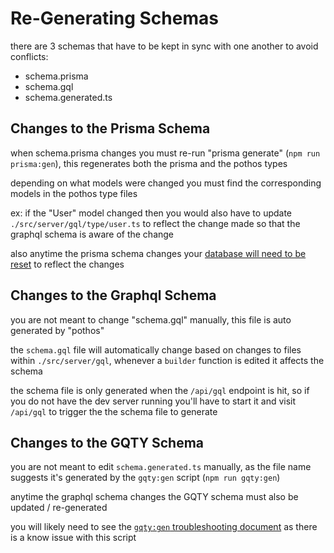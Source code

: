 # Re-Generating Schemas

there are 3 schemas that have to be kept in sync with one another to avoid conflicts:

- schema.prisma
- schema.gql
- schema.generated.ts

## Changes to the Prisma Schema

when schema.prisma changes you must re-run "prisma generate" (`npm run prisma:gen`), this regenerates both the prisma and the pothos types

depending on what models were changed you must find the corresponding models in the pothos type files

ex: if the "User" model changed then you would also have to update `./src/server/gql/type/user.ts` to reflect the change made so that the graphql schema is aware of the change

also anytime the prisma schema changes your [database will need to be reset](../local-env-guides.md/#resetting-your-database) to reflect the changes

## Changes to the Graphql Schema

you are not meant to change "schema.gql" manually, this file is auto generated by "pothos"

the `schema.gql` file will automatically change based on changes to files within `./src/server/gql`, whenever a `builder` function is edited it affects the schema

the schema file is only generated when the `/api/gql` endpoint is hit, so if you do not have the dev server running you'll have to start it and visit `/api/gql` to trigger the the schema file to generate

## Changes to the GQTY Schema

you are not meant to edit `schema.generated.ts` manually, as the file name suggests it's generated by the `gqty:gen` script (`npm run gqty:gen`)

anytime the graphql schema changes the GQTY schema must also be updated / re-generated

you will likely need to see the [`gqty:gen` troubleshooting document](./troubleshooting-faq.md/#gqtygen-es-module-error) as there is a know issue with this script
